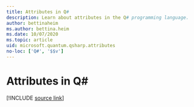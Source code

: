 ```yaml
---
title: Attributes in Q#
description: Learn about attributes in the Q# programming language.
author: bettinaheim
ms.author: bettina.heim
ms.date: 10/07/2020
ms.topic: article
uid: microsoft.quantum.qsharp.attributes
no-loc: ['Q#', '$$v']
---
```



# Attributes in Q#


[!INCLUDE [source link](~/includes/qsharp-language/Specifications/Language/1_ProgramStructure/5_Attributes.md)]

